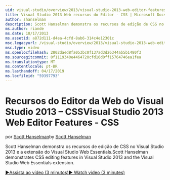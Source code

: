 ```yaml
---
uid: visual-studio/overview/2013/visual-studio-2013-web-editor-features-css
title: Visual Studio 2013 Web recursos do Editor - CSS | Microsoft Docs
author: shanselman
description: Scott Hanselman demonstra os recursos de edição de CSS no Visual Studio 2013 e a extensão do Visual Studio Web Essentials.
ms.author: riande
ms.date: 10/17/2013
ms.assetid: a872d111-d4ea-4cfd-8ab6-314c4e12301c
msc.legacyurl: /visual-studio/overview/2013/visual-studio-2013-web-editor-features-css
msc.type: video
ms.openlocfilehash: 2802daed8fa053bc0f137ad3d26344ab5b1480f3
ms.sourcegitcommit: 0f1119340e4464720cfd16d0ff15764746ea1fea
ms.translationtype: MT
ms.contentlocale: pt-BR
ms.lasthandoff: 04/17/2019
ms.locfileid: "59397793"
---
```

# <a name="visual-studio-2013-web-editor-features---css"></a><span data-ttu-id="27293-103">Recursos do Editor da Web do Visual Studio 2013 – CSS</span><span class="sxs-lookup"><span data-stu-id="27293-103">Visual Studio 2013 Web Editor Features - CSS</span></span>

<span data-ttu-id="27293-104">por [Scott Hanselman](https://github.com/shanselman)</span><span class="sxs-lookup"><span data-stu-id="27293-104">by [Scott Hanselman](https://github.com/shanselman)</span></span>

<span data-ttu-id="27293-105">Scott Hanselman demonstra os recursos de edição de CSS no Visual Studio 2013 e a extensão do Visual Studio Web Essentials.</span><span class="sxs-lookup"><span data-stu-id="27293-105">Scott Hanselman demonstrates CSS editing features in Visual Studio 2013 and the Visual Studio Web Essentials extension.</span></span>

[<span data-ttu-id="27293-106">&#9654;Assista ao vídeo (3 minutos)</span><span class="sxs-lookup"><span data-stu-id="27293-106">&#9654; Watch video (3 minutes)</span></span>](https://channel9.msdn.com/Blogs/ASP-NET-Site-Videos/visual-studio-2013-web-editor-features-css)
